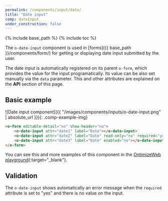 ```yaml
---
permalink: /components/input/date/
title: "Date input"
comp: dateInput
under_construction: false
---
```


{% include base_path %}
{% include toc %}

The `o-date-input` component is used in [forms]({{ base_path }}/components/form/) for getting or displaying date input submitted by the user.

The date input is automatically registered on its parent `o-form`, which provides the value for the input programatically. Its value can be also set manually via the `data` parameter. This and other attributes are explained on the **API** section of this page.

## Basic example
![Date input component]({{ "/images/components/inputs/o-date-input.png" | absolute_url }}){: .comp-example-img}

```html
<o-form editable-detail="no" show-header="no">
    <o-date-input attr="date1" label="Date"></o-date-input>
    <o-date-input attr="date2" label="Date" read-only="no" required="yes" format="LL"></o-date-input>
    <o-date-input attr="date3" label="Date" enabled="no"></o-date-input>
</o-form>
```
You can see this and more examples of this component in the [OntimizeWeb playground](https://try.imatia.com/ontimizeweb/playground/main/inputs/date){:target="_blank"}.

## Validation
The `o-date-input` shows automatically an error message when the `required` attribute is set to "yes" and there is no value on the input.
